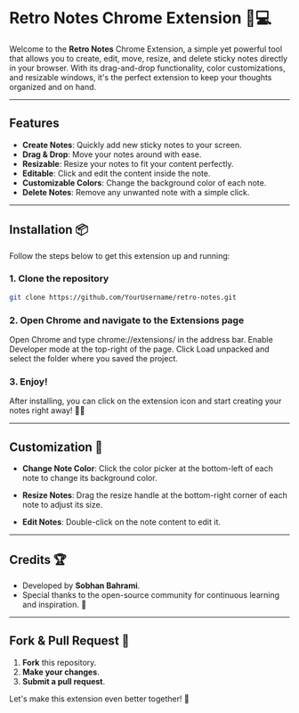 # Retro Notes Chrome Extension 📝💻

Welcome to the **Retro Notes** Chrome Extension, a simple yet powerful tool that allows you to create, edit, move, resize, and delete sticky notes directly in your browser. With its drag-and-drop functionality, color customizations, and resizable windows, it's the perfect extension to keep your thoughts organized and on hand.

---

## Features

- **Create Notes**: Quickly add new sticky notes to your screen.
- **Drag & Drop**: Move your notes around with ease.
- **Resizable**: Resize your notes to fit your content perfectly.
- **Editable**: Click and edit the content inside the note.
- **Customizable Colors**: Change the background color of each note.
- **Delete Notes**: Remove any unwanted note with a simple click.

---

## Installation 📦

Follow the steps below to get this extension up and running:

### 1. Clone the repository

```bash
git clone https://github.com/YourUsername/retro-notes.git
```

### 2. Open Chrome and navigate to the Extensions page
Open Chrome and type chrome://extensions/ in the address bar.
Enable Developer mode at the top-right of the page.
Click Load unpacked and select the folder where you saved the project.

### 3. Enjoy!

After installing, you can click on the extension icon and start creating your notes right away! 📝✨

---
## Customization 🎨

- **Change Note Color**: Click the color picker at the bottom-left of each note to change its background color.

- **Resize Notes**: Drag the resize handle at the bottom-right corner of each note to adjust its size.

- **Edit Notes**: Double-click on the note content to edit it.

---

## Credits 🏆

- Developed by **Sobhan Bahrami**.
- Special thanks to the open-source community for continuous learning and inspiration. 🚀

---

## Fork & Pull Request 🤝

1. **Fork** this repository.
2. **Make your changes**.
3. **Submit a pull request**.

Let's make this extension even better together! 🎉
